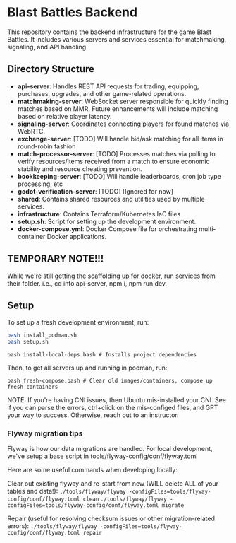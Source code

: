# Blast Battles Backend

This repository contains the backend infrastructure for the game Blast Battles. It includes various servers and services essential for matchmaking, signaling, and API handling.

## Directory Structure

- **api-server**: Handles REST API requests for trading, equipping, purchases, upgrades, and other game-related operations.
- **matchmaking-server**: WebSocket server responsible for quickly finding matches based on MMR. Future enhancements will include matching based on relative player latency.
- **signaling-server**: Coordinates connecting players for found matches via WebRTC.
- **exchange-server**: [TODO] Will handle bid/ask matching for all items in round-robin fashion
- **match-processor-server**: [TODO] Processes matches via polling to verify resources/items received from a match to ensure economic stability and resource cheating prevention.
- **bookkeeping-server**: [TODO] Will handle leaderboards, cron job type processing, etc
- **godot-verification-server**: [TODO] [Ignored for now]
- **shared**: Contains shared resources and utilities used by multiple services.
- **infrastructure**: Contains Terraform/Kubernetes IaC files
- **setup.sh**: Script for setting up the development environment.
- **docker-compose.yml**: Docker Compose file for orchestrating multi-container Docker applications.

## TEMPORARY NOTE!!!
While we're still getting the scaffolding up for docker, run services from their folder. i.e., cd into api-server, npm i, npm run dev. 

## Setup

To set up a fresh development environment, run:


```sh
bash install_podman.sh
bash setup.sh

```

`bash install-local-deps.bash # Installs project dependencies`

Then, to get all servers up and running in podman, run:

`bash fresh-compose.bash # Clear old images/containers, compose up fresh containers`


NOTE: If you're having CNI issues, then Ubuntu mis-installed your CNI.
See if you can parse the errors, ctrl+click on the mis-configed files, and GPT your way to success.
Otherwise, reach out to an instructor.

### Flyway migration tips

Flyway is how our data migrations are handled. 
For local development, we've setup a base script in tools/flyway-config/conf/flyway.toml

Here are some useful commands when developing locally:

Clear out existing flyway and re-start from new (WILL delete ALL of your tables and data!):
`./tools/flyway/flyway -configFiles=tools/flyway-config/conf/flyway.toml clean`
`./tools/flyway/flyway -configFiles=tools/flyway-config/conf/flyway.toml migrate`

Repair (useful for resolving checksum issues or other migration-related errors):
`./tools/flyway/flyway -configFiles=tools/flyway-config/conf/flyway.toml repair`
